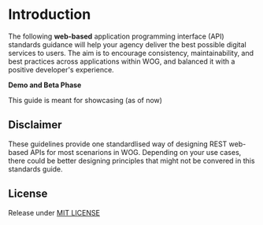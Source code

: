 # Introduction

The following **web-based** application programming interface \(API\) standards guidance will help your agency deliver the best possible digital services to users. The aim is to encourage consistency, maintainability, and best practices across applications within WOG, and balanced it with a positive developer's experience.

**Demo and Beta Phase**

This guide is meant for showcasing \(as of now\)

## Disclaimer

These guidelines provide one standardlised way of designing REST web-based APIs for most scenarions in WOG. Depending on your use cases, there could be better designing principles that might not be convered in this standards guide.

## License

Release under [MIT LICENSE](https://github.com/robincher/gds-api-guides/blob/master/LICENSE)

